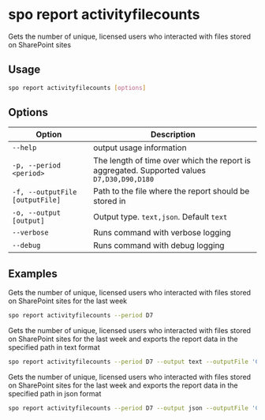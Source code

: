 # spo report activityfilecounts

Gets the number of unique, licensed users who interacted with files stored on SharePoint sites

## Usage

```sh
spo report activityfilecounts [options]
```

## Options

Option|Description
------|-----------
`--help`|output usage information
`-p, --period <period>`|The length of time over which the report is aggregated. Supported values `D7,D30,D90,D180`
`-f, --outputFile [outputFile]`|Path to the file where the report should be stored in
`-o, --output [output]`|Output type. `text,json`. Default `text`
`--verbose`|Runs command with verbose logging
`--debug`|Runs command with debug logging

## Examples

Gets the number of unique, licensed users who interacted with files stored on SharePoint sites for the last week

```sh
spo report activityfilecounts --period D7
```

Gets the number of unique, licensed users who interacted with files stored on SharePoint sites for the last week and exports the report data in the specified path in text format

```sh
spo report activityfilecounts --period D7 --output text --outputFile 'C:/report.txt'
```

Gets the number of unique, licensed users who interacted with files stored on SharePoint sites for the last week and exports the report data in the specified path in json format

```sh
spo report activityfilecounts --period D7 --output json --outputFile 'C:/report.json'
```
